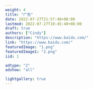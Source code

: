 ```yaml
---
weight: 4
title: "广告"
date: 2022-07-27T21:57:40+08:00
lastmod: 2022-07-27T10:45:40+08:00
draft: true
authors: ["Cindy"]
description: "https://www.baidu.com/"
link: "https://www.baidu.com/"
featuredImage: "1.png"
featuredImage1: "2.png"
iid: 1

adtype: "2"
adshow: "all"

lightgallery: true
---
```


<!-- 
 link 广告链接

 adtype: //只能写其中一种类型 (广告具体比例最后和设计确定)
	"1" 横图 广告图 大尺寸 1206/130   小尺寸 750/130
		长图
		featuredImage 
		短图
		如果是长横图需要传一个短版的图。
		featuredImage1 
		

	"2" pc网页两端竖图 498/1277
		左边
		featuredImage 
		右边
		featuredImage1 
		
	"3" 文章目录下面的广告图  224/450

 adshow: //只能写其中一种类型
 	all:  //所有页面
 	index //只有首页展示
 	other //除了首页其他页面展示
 -->
